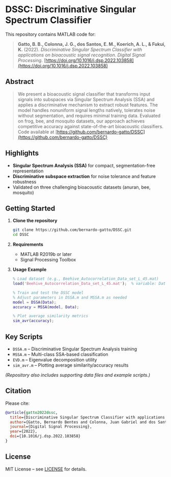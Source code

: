 # DSSC: Discriminative Singular Spectrum Classifier

This repository contains MATLAB code for:

> **Gatto, B. B., Colonna, J. G., dos Santos, E. M., Koerich, A. L., & Fukui, K.** (2022). *Discriminative Singular Spectrum Classifier with applications on bioacoustic signal recognition*. *Digital Signal Processing*. [https://doi.org/10.1016/j.dsp.2022.103858](https://doi.org/10.1016/j.dsp.2022.103858)

## Abstract

> We present a bioacoustic signal classifier that transforms input signals into subspaces via Singular Spectrum Analysis (SSA) and applies a discriminative mechanism to extract robust features. The model handles nonuniform signal lengths natively, tolerates noise without segmentation, and requires minimal training data. Evaluated on frog, bee, and mosquito datasets, our approach achieves competitive accuracy against state-of-the-art bioacoustic classifiers. Code available at [https://github.com/bernardo-gatto/DSSC](https://github.com/bernardo-gatto/DSSC)

## Highlights

* **Singular Spectrum Analysis (SSA)** for compact, segmentation-free representation
* **Discriminative subspace extraction** for noise tolerance and feature robustness
* Validated on three challenging bioacoustic datasets (anuran, bee, mosquito)

## Getting Started

1. **Clone the repository**

   ```bash
   git clone https://github.com/bernardo-gatto/DSSC.git
   cd DSSC
   ```

2. **Requirements**

   * MATLAB R2019b or later
   * Signal Processing Toolbox

3. **Usage Example**

   ```matlab
   % Load dataset (e.g., Beehive_Autocorrelation_Data_set_L_45.mat)
   load('Beehive_Autocorrelation_Data_set_L_45.mat');  % variable: Data

   % Train and test the DSSC model
   % Adjust parameters in DSSA.m and MSSA.m as needed
   model = DSSA(Data);
   accuracy = MSSA(model, Data);

   % Plot average similarity metrics
   sim_avr(accuracy);
   ```

## Key Scripts

* `DSSA.m`       – Discriminative Singular Spectrum Analysis training
* `MSSA.m`       – Multi-class SSA-based classification
* `EVD.m`        – Eigenvalue decomposition utility
* `sim_avr.m`    – Plotting average similarity/accuracy results

*(Repository also includes supporting data files and example scripts.)*

## Citation

Please cite:

```bibtex
@article{gatto2022dssc,
  title={Discriminative Singular Spectrum Classifier with applications on bioacoustic signal recognition},
  author={Gatto, Bernardo Bentes and Colonna, Juan Gabriel and dos Santos, Eulanda Miranda and Koerich, Alessandro Lameiras and Fukui, Kazuhiro},
  journal={Digital Signal Processing},
  year={2022},
  doi={10.1016/j.dsp.2022.103858}
}
```

## License

MIT License – see [LICENSE](LICENSE) for details.

